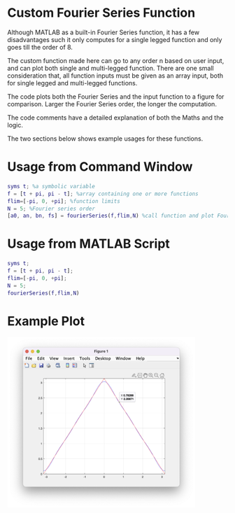 # Custom Fourier Series Function

Although MATLAB as a built-in Fourier Series function, it has a few disadvantages such it only computes for a single legged function and only goes till the order of 8.

The custom function made here can go to any order n based on user input, and can plot both single and multi-legged function. There are one small consideration that, all function inputs must be given as an array input, both for single legged and multi-legged functions.

The code plots both the Fourier Series and the input function to a figure for comparison. Larger the Fourier Series order, the longer the computation.

The code comments have a detailed explanation of both the Maths and the logic.

The two sections below shows example usages for these functions.
# Usage from Command Window

```MATLAB
syms t; %a symbolic variable
f = [t + pi, pi - t]; %array containing one or more functions
flim=[-pi, 0, +pi]; %function limits
N = 5; %Fourier series order
[a0, an, bn, fs] = fourierSeries(f,flim,N) %call function and plot Fourier Series for visualisation
```
# Usage from MATLAB Script

```MATLAB
syms t;
f = [t + pi, pi - t];
flim=[-pi, 0, +pi];
N = 5;
fourierSeries(f,flim,N)
```
# Example Plot

<img src="screenshot/plot.png" width="430">
